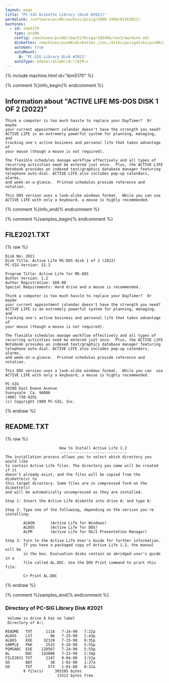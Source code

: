 ```yaml
---
layout: page
title: "PC-SIG Diskette Library (Disk #2021)"
permalink: /software/pcx86/sw/misc/pcsig/2000-2999/DISK2021/
machines:
  - id: ibm5170
    type: pcx86
    config: /machines/pcx86/ibm/5170/cga/1024kb/rev3/machine.xml
    diskettes: /machines/pcx86/diskettes.json,/disks/pcsigdisks/pcx86/diskettes.json
    autoGen: true
    autoMount:
      B: "PC-SIG Library Disk #2021"
    autoType: $date\r$time\rB:\rDIR\r
---
```


{% include machine.html id="ibm5170" %}

{% comment %}info_begin{% endcomment %}

## Information about "ACTIVE LIFE MS-DOS DISK 1 OF 2 (2022)"

    Think a computer is too much hassle to replace your DayTimer?  Or maybe
    your current appointment calendar doesn't have the strength you need?
    ACTIVE LIFE is an extremely powerful system for planning, managing, and
    tracking one's active business and personal life that takes advantage of
    your mouse (though a mouse is not required).
    
    The flexible schedules manage workflow effectively and all types of
    recurring activities need be entered just once.  Plus, the ACTIVE LIFE
    Notebook provides an indexed text/graphics database manager featuring
    telephone auto-dial. ACTIVE LIFE also includes pop-up calendars, alarms,
    and week-at-a-glance.  Printed schedules provide reference and notation.
    
    This DOS version uses a look-alike windows format.  While you can use
    ACTIVE LIFE with only a keyboard, a mouse is highly recommended.
{% comment %}info_end{% endcomment %}

{% comment %}samples_begin{% endcomment %}

## FILE2021.TXT

{% raw %}
```
Disk No: 2021                                                           
Disk Title: Active Life MS-DOS disk 1 of 2 (2022)                       
PC-SIG Version: S1.2                                                    
                                                                        
Program Title: Active Life for MS-DOS                                   
Author Version: 1.2                                                     
Author Registration: $89.00                                             
Special Requirements: Hard drive and a mouse is recommended.            
                                                                        
Think a computer is too much hassle to replace your DayTimer?  Or maybe 
your current appointment calendar doesn't have the strength you need?   
ACTIVE LIFE is an extremely powerful system for planning, managing, and 
tracking one's active business and personal life that takes advantage of
your mouse (though a mouse is not required).                            
                                                                        
The flexible schedules manage workflow effectively and all types of     
recurring activities need be entered just once.  Plus, the ACTIVE LIFE  
Notebook provides an indexed text/graphics database manager featuring   
telephone auto-dial. ACTIVE LIFE also includes pop-up calendars, alarms,
and week-at-a-glance.  Printed schedules provide reference and notation.
                                                                        
This DOS version uses a look-alike windows format.  While you can  use  
ACTIVE LIFE with only a keyboard, a mouse is highly recommended.        
                                                                        
PC-SIG                                                                  
1030D East Duane Avenue                                                 
Sunnyvale  Ca. 94086                                                    
(408) 730-9291                                                          
(c) Copyright 1989 PC-SIG, Inc.                                         
```
{% endraw %}

## README.TXT

{% raw %}
```
                        How to Install Active Life 1.2
                        ------------------------------
The installation process allows you to select which directory you would like
to contain Active Life files. The directory you name will be created if it
doesn't already exist, and the files will be copied from the diskette(s) to
this target directory. Some files are in compressed form on the diskette(s)
and will be automatically uncompressed as they are installed.

Step 1: Insert the Active Life diskette into drive A: and type A:

Step 2: Type one of the following, depending on the version you're installing:

        ALWIN       (Active Life for Windows)
        ALDOS       (Active Life for DOS)
        ALPM        (Active Life for OS/2 Presentation Manager)

Step 3: Turn to the Active Life User's Guide for further information.
        If you have a packaged copy of Active Life 1.2, the manual will be
        in the box. Evaluation disks contain an abridged user's guide in a
        file called AL.DOC. Use the DOS Print command to print this file:

        C> Print AL.DOC
```
{% endraw %}

{% comment %}samples_end{% endcomment %}

### Directory of PC-SIG Library Disk #2021

     Volume in drive A has no label
     Directory of A:\

    README   TXT      1118   7-24-90   7:22p
    ALDOS    LST        96   7-25-90   1:43p
    ALDOS    EXE     32328   7-15-90   9:35p
    SAMPLE   PAK      2532   5-26-90   5:55p
    PGMSARC  EXE    120567   7-24-90   5:55p
    AL       DOC    143806   7-22-90   2:34p
    FILE2021 TXT      2147   9-04-90   3:52p
    GO       BAT        38   1-01-80   1:37a
    GO       TXT       573   1-01-80   8:32a
            9 file(s)     303205 bytes
                           13312 bytes free
